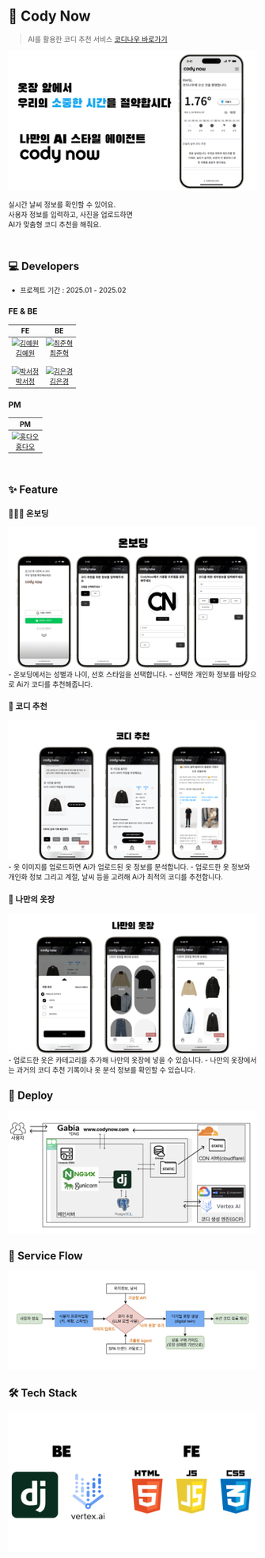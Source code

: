 # 👕 Cody Now
> AI를 활용한 코디 추천 서비스
> [코디나우 바로가기](https://www.codynow.com/)
<img src="static/images/readme/introduce-001.png" alt="소개">

실시간 날씨 정보를 확인할 수 있어요.<br>
사용자 정보를 입력하고, 사진을 업로드하면<br> 
AI가 맞춤형 코디 추천을 해줘요.

<br>

## 💻 Developers
* 프로젝트 기간 : 2025.01 - 2025.02

### FE & BE
|                    FE                    |                    BE                    |
| :--------------------------------------: | :--------------------------------------: |
| <a href="https://github.com/yeeeww"><img src="https://avatars.githubusercontent.com/yeeeww?v=4" alt="김예원" width="140" height="140"></a><br>[김예원](https://github.com/yeeeww)<br><br><a href="https://github.com/Imggaggu"><img src="https://avatars.githubusercontent.com/Imggaggu?v=4" alt="박서정" width="140" height="140"></a><br>[박서정](https://github.com/Imggaggu) | <a href="https://github.com/junhkchoi"><img src="https://avatars.githubusercontent.com/junhkchoi?v=4" alt="최준혁" width="140" height="140"></a><br>[최준혁](https://github.com/junhkchoi)<br><br><a href="https://github.com/eunkyoung529"><img src="https://avatars.githubusercontent.com/eunkyoung529?v=4" alt="김은경" width="140" height="140"></a><br>[김은경](https://github.com/eunkyoung529) |

### PM
|                    PM                    |
| :--------------------------------------: |
| <a href="https://github.com/RRT3333"><img src="https://avatars.githubusercontent.com/RRT3333?v=4" alt="홍다오" width="140" height="140"></a><br>[홍다오](https://github.com/RRT3333) |
<br>

## ✨ Feature

### 💁🏻‍♀️ 온보딩
<img src="static/images/readme/onboarding-001.png" alt="온보딩">
- 온보딩에서는 성별과 나이, 선호 스타일을 선택합니다.
- 선택한 개인화 정보를 바탕으로 Ai가 코디를 추천해줍니다.
<br>

### 👕 코디 추천
<img src="static/images/readme/codyrecommend-001.png" alt="코디추천">
- 옷 이미지를 업로드하면 Ai가 업로드된 옷 정보를 분석합니다.
- 업로드한 옷 정보와 개인화 정보 그리고 계절, 날씨 등을 고려해 Ai가 최적의 코디를 추천합니다.
<br>

### 🚪 나만의 옷장
<img src="static/images/readme/mycloset-001.png" alt="나만의 옷장">
- 업로드한 옷은 카테고리를 추가해 나만의 옷장에 넣을 수 있습니다.
- 나만의 옷장에서는 과거의 코디 추천 기록이나 옷 분석 정보를 확인할 수 있습니다.
<br>

## 🚀 Deploy 
<img src="static/images/readme/deploy.png" alt="배포">

<br>

## 🔀 Service Flow
<img src="static/images/readme/serviceflow.png" alt="서비스 플로우">

<br>

## 🛠️ Tech Stack
<img src="static/images/readme/techstack-001.png" alt="기술 스택">

<br>
